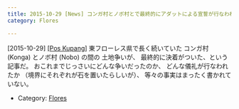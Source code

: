 ```yaml
---
title: 2015-10-29 [News] コンガ村とノボ村とで最終的にアダットによる宣誓が行なわれた 
category: Flores

---
```


[2015-10-29] [[Pos Kupang]](http://kupang.tribunnews.com/2015/10/29/konga-dan-nobo-akhirnya-gelar-sumpah-adat?utm_source=dlvr.it&utm_medium=twitter&utm_campaign=poskupang)  東フローレス県で長く続いていた
コンガ村 (Konga) とノボ村 (Nobo) の間の
土地争いが、
最終的に決着がついた、という記事だ。
おこれまでじっさいにどんな争いだったのか、
どんな儀礼が行なわれたか
（境界にそれぞれが石を置いたらしいが）、
等々の事実はまったく書かれていない。

- Category: [Flores](https://merapano.github.io/categories.html#Flores)

